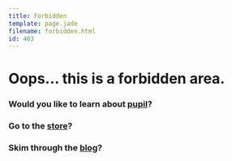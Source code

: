 ```yaml
---
title: Forbidden
template: page.jade
filename: forbidden.html
id: 403
---
```


# Oops... this is a forbidden area.

### Would you like to learn about [pupil](/pupil)?

### Go to the [store](/store)?

### Skim through the [blog](/blog)? 
